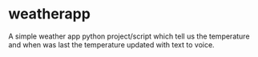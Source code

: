 # weatherapp
A simple weather app python project/script which tell us the temperature and when was last the temperature updated with text to voice.
